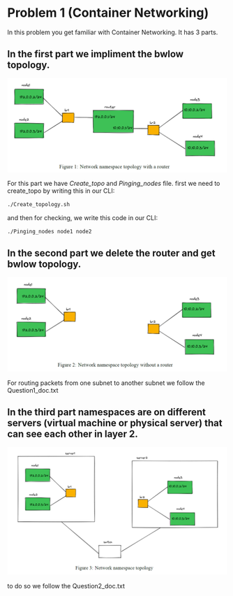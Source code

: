# Problem 1 (Container Networking)
In this problem you get familiar with Container Networking.
It has 3 parts.
## In the first part we impliment the bwlow topology.
![Image](img/Fig1.png)

For this part we have *Create_topo* and *Pinging_nodes* file.
first we need to create_topo by writing this in our CLI:
```bash
./Create_topology.sh
```
and then for checking, we write this code in our CLI:
```bash
./Pinging_nodes node1 node2
```

## In the second part we delete the router and get bwlow topology.
![Image](img/Fig2.png)

For routing packets from one subnet to another subnet we follow the Question1_doc.txt 


## In the third part namespaces are on different servers (virtual machine or physical server) that can see each other in layer 2.
![Image](img/Fig3.png)

to do so we follow the Question2_doc.txt 
